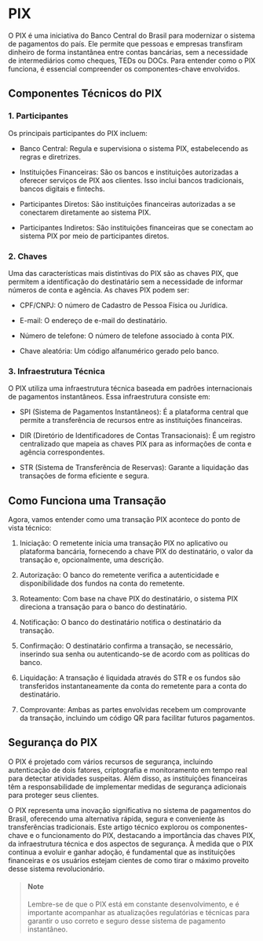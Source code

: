 # PIX

O PIX é uma iniciativa do Banco Central do Brasil para modernizar o sistema de pagamentos do país. Ele permite que pessoas e empresas transfiram dinheiro de forma instantânea entre contas bancárias, sem a necessidade de intermediários como cheques, TEDs ou DOCs. Para entender como o PIX funciona, é essencial compreender os componentes-chave envolvidos.

## Componentes Técnicos do PIX

### 1. Participantes

Os principais participantes do PIX incluem:

- Banco Central: Regula e supervisiona o sistema PIX, estabelecendo as regras e diretrizes.

- Instituições Financeiras: São os bancos e instituições autorizadas a oferecer serviços de PIX aos clientes. Isso inclui bancos tradicionais, bancos digitais e fintechs.

- Participantes Diretos: São instituições financeiras autorizadas a se conectarem diretamente ao sistema PIX.

- Participantes Indiretos: São instituições financeiras que se conectam ao sistema PIX por meio de participantes diretos.

### 2. Chaves
Uma das características mais distintivas do PIX são as chaves PIX, que permitem a identificação do destinatário sem a necessidade de informar números de conta e agência. As chaves PIX podem ser:

- CPF/CNPJ: O número de Cadastro de Pessoa Física ou Jurídica.

- E-mail: O endereço de e-mail do destinatário.

- Número de telefone: O número de telefone associado à conta PIX.

- Chave aleatória: Um código alfanumérico gerado pelo banco.

### 3. Infraestrutura Técnica
O PIX utiliza uma infraestrutura técnica baseada em padrões internacionais de pagamentos instantâneos. Essa infraestrutura consiste em:

- SPI (Sistema de Pagamentos Instantâneos): É a plataforma central que permite a transferência de recursos entre as instituições financeiras.

- DIR (Diretório de Identificadores de Contas Transacionais): É um registro centralizado que mapeia as chaves PIX para as informações de conta e agência correspondentes.

- STR (Sistema de Transferência de Reservas): Garante a liquidação das transações de forma eficiente e segura.

## Como Funciona uma Transação
Agora, vamos entender como uma transação PIX acontece do ponto de vista técnico:

1. Iniciação: O remetente inicia uma transação PIX no aplicativo ou plataforma bancária, fornecendo a chave PIX do destinatário, o valor da transação e, opcionalmente, uma descrição.

2. Autorização: O banco do remetente verifica a autenticidade e disponibilidade dos fundos na conta do remetente.

3. Roteamento: Com base na chave PIX do destinatário, o sistema PIX direciona a transação para o banco do destinatário.

4. Notificação: O banco do destinatário notifica o destinatário da transação.

5. Confirmação: O destinatário confirma a transação, se necessário, inserindo sua senha ou autenticando-se de acordo com as políticas do banco.

6. Liquidação: A transação é liquidada através do STR e os fundos são transferidos instantaneamente da conta do remetente para a conta do destinatário.

7. Comprovante: Ambas as partes envolvidas recebem um comprovante da transação, incluindo um código QR para facilitar futuros pagamentos.

## Segurança do PIX
O PIX é projetado com vários recursos de segurança, incluindo autenticação de dois fatores, criptografia e monitoramento em tempo real para detectar atividades suspeitas. Além disso, as instituições financeiras têm a responsabilidade de implementar medidas de segurança adicionais para proteger seus clientes.

O PIX representa uma inovação significativa no sistema de pagamentos do Brasil, oferecendo uma alternativa rápida, segura e conveniente às transferências tradicionais. Este artigo técnico explorou os componentes-chave e o funcionamento do PIX, destacando a importância das chaves PIX, da infraestrutura técnica e dos aspectos de segurança. À medida que o PIX continua a evoluir e ganhar adoção, é fundamental que as instituições financeiras e os usuários estejam cientes de como tirar o máximo proveito desse sistema revolucionário.

> #### Note
> Lembre-se de que o PIX está em constante desenvolvimento, e é importante acompanhar as atualizações regulatórias e técnicas para garantir o uso correto e seguro desse sistema de pagamento instantâneo.
